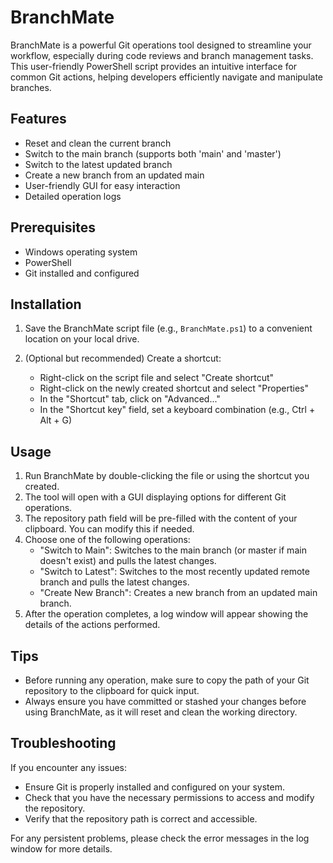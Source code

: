 # BranchMate

BranchMate is a powerful Git operations tool designed to streamline your workflow, especially during code reviews and branch management tasks. This user-friendly PowerShell script provides an intuitive interface for common Git actions, helping developers efficiently navigate and manipulate branches.

## Features

- Reset and clean the current branch
- Switch to the main branch (supports both 'main' and 'master')
- Switch to the latest updated branch
- Create a new branch from an updated main
- User-friendly GUI for easy interaction
- Detailed operation logs

## Prerequisites

- Windows operating system
- PowerShell
- Git installed and configured

## Installation

1. Save the BranchMate script file (e.g., `BranchMate.ps1`) to a convenient location on your local drive.

2. (Optional but recommended) Create a shortcut:
   - Right-click on the script file and select "Create shortcut"
   - Right-click on the newly created shortcut and select "Properties"
   - In the "Shortcut" tab, click on "Advanced..."
   - In the "Shortcut key" field, set a keyboard combination (e.g., Ctrl + Alt + G)

## Usage

1. Run BranchMate by double-clicking the file or using the shortcut you created.
2. The tool will open with a GUI displaying options for different Git operations.
3. The repository path field will be pre-filled with the content of your clipboard. You can modify this if needed.
4. Choose one of the following operations:
   - "Switch to Main": Switches to the main branch (or master if main doesn't exist) and pulls the latest changes.
   - "Switch to Latest": Switches to the most recently updated remote branch and pulls the latest changes.
   - "Create New Branch": Creates a new branch from an updated main branch.
5. After the operation completes, a log window will appear showing the details of the actions performed.

## Tips

- Before running any operation, make sure to copy the path of your Git repository to the clipboard for quick input.
- Always ensure you have committed or stashed your changes before using BranchMate, as it will reset and clean the working directory.

## Troubleshooting

If you encounter any issues:
- Ensure Git is properly installed and configured on your system.
- Check that you have the necessary permissions to access and modify the repository.
- Verify that the repository path is correct and accessible.

For any persistent problems, please check the error messages in the log window for more details.
